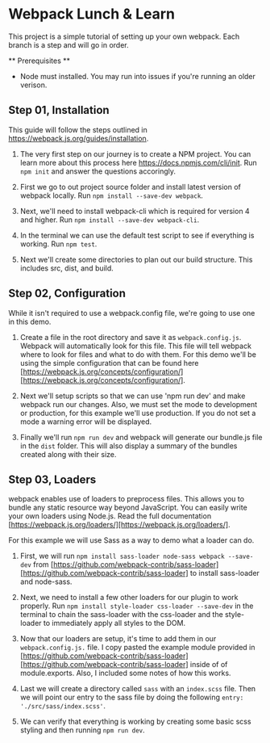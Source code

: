 # Webpack Lunch & Learn
This project is a simple tutorial of setting up your own webpack.
Each branch is a step and will go in order.

** Prerequisites **
- Node must installed. You may run into issues if you're running an older verison.

## Step 01, Installation
This guide will follow the steps outlined in https://webpack.js.org/guides/installation.

1. The very first step on our journey is to create a NPM project. You can learn more about this process here https://docs.npmjs.com/cli/init.
Run `npm init` and answer the questions accoringly.

2. First we go to out project source folder and install latest version of webpack locally.
Run `npm install --save-dev webpack`.

3. Next, we'll need to install webpack-cli which is required for version 4 and higher.
Run `npm install --save-dev webpack-cli`.

4. In the terminal we can use the default test script to see if everything is working.
Run `npm test`.

5. Next we'll create some directories to plan out our build structure. This includes src, dist, and build.

## Step 02, Configuration
While it isn't required to use a webpack.config file, we're going to use one in this demo.

1. Create a file in the root directory and save it as `webpack.config.js`. Webpack will automatically look for this file. This file will tell webpack where to look for files and what to do with them. For this demo we'll be using the simple configuration that can be found here [https://webpack.js.org/concepts/configuration/][https://webpack.js.org/concepts/configuration/].

2. Next we'll setup scripts so that we can use 'npm run dev' and make webpack run our changes. Also, we must set the mode to development or production, for this example we'll use production. If you do not set a mode a warning error will be displayed.

3. Finally we'll run `npm run dev` and webpack will generate our bundle.js file in the `dist` folder. This will also display a summary of the bundles created along with their size.

## Step 03, Loaders
webpack enables use of loaders to preprocess files. This allows you to bundle any static resource way beyond JavaScript. You can easily write your own loaders using Node.js. Read the full documentation [https://webpack.js.org/loaders/][https://webpack.js.org/loaders/].

For this example we will use Sass as a way to demo what a loader can do.

1. First, we will run `npm install sass-loader node-sass webpack --save-dev` from [https://github.com/webpack-contrib/sass-loader][https://github.com/webpack-contrib/sass-loader] to install sass-loader and node-sass.

2. Next, we need to install a few other loaders for our plugin to work properly. Run `npm install style-loader css-loader --save-dev` in the terminal to chain the sass-loader with the css-loader and the style-loader to immediately apply all styles to the DOM.

3. Now that our loaders are setup, it's time to add them in our `webpack.config.js.` file. I copy pasted the example module provided in [https://github.com/webpack-contrib/sass-loader][https://github.com/webpack-contrib/sass-loader] inside of of module.exports. Also, I included some notes of how this works.

4. Last we will create a directory called `sass` with an `index.scss` file. Then we will point our entry to the sass file by doing the following `entry: './src/sass/index.scss'`.

5. We can verify that everything is working by creating some basic scss styling and then running `npm run dev`.